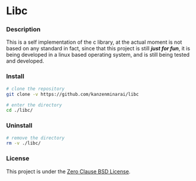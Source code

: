 # Libc

### Description
This is a self implementation of the c library, at the actual moment is not based on any standard in fact,
since that this project is still **_just for fun_**, it is being developed in a linux based operating 
system, and is still being tested and developed.

### Install
```sh
# clone the repository
git clone -v https://github.com/kanzenminarai/libc

# enter the directory
cd ./libc/
```

### Uninstall
```sh
# remove the directory
rm -v ./libc/
```

### License
 This project is under the [Zero Clause BSD License](./license).
